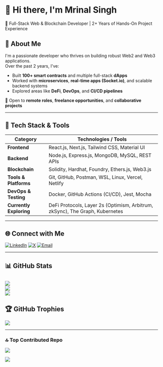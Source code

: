 # 👋 Hi there, I'm Mrinal Singh

🚀 Full-Stack Web & Blockchain Developer | 2+ Years of Hands-On Project Experience

## 🧠 About Me

I'm a passionate developer who thrives on building robust Web2 and Web3 applications.  
Over the past 2 years, I've:

- Built **100+ smart contracts** and multiple full-stack **dApps**
- Worked with **microservices**, **real-time apps (Socket.io)**, and scalable backend systems
- Explored areas like **DeFi**, **DevOps**, and **CI/CD pipelines**

💼 Open to **remote roles**, **freelance opportunities**, and **collaborative projects**

---


## 🚀 Tech Stack & Tools



| Category            | Technologies / Tools                                                |
|---------------------|----------------------------------------------------------------------|
| **Frontend**         | React.js, Next.js, Tailwind CSS, Material UI                        |
| **Backend**          | Node.js, Express.js, MongoDB, MySQL, REST APIs                      |
| **Blockchain**       | Solidity, Hardhat, Foundry, Ethers.js, Web3.js                      |
| **Tools & Platforms**| Git, GitHub, Postman, WSL, Linux, Vercel, Netlify                   |
| **DevOps & Testing** | Docker, GitHub Actions (CI/CD), Jest, Mocha                         |
| **Currently Exploring** | DeFi Protocols, Layer 2s (Optimism, Arbitrum, zkSync), The Graph, Kubernetes |



---


## 🌐 Connect with Me

[![LinkedIn](https://img.shields.io/badge/LinkedIn-%230077B5.svg?logo=linkedin&logoColor=white)](https://linkedin.com/in/mrinal-singh-43a9661a0)
[![X](https://img.shields.io/badge/X-black.svg?logo=X&logoColor=white)](https://x.com/MrinalS74850173)
[![Email](https://img.shields.io/badge/Email-D14836?logo=gmail&logoColor=white)](mailto:mrinalsingh7000@gmail.com)

---

## 📊 GitHub Stats

![](https://github-readme-stats.vercel.app/api?username=mrinalsingh04&theme=transparent&hide_border=false&include_all_commits=false&count_private=false)<br/>
![](https://nirzak-streak-stats.vercel.app/?user=mrinalsingh04&theme=transparent&hide_border=false)<br/>
![](https://github-readme-stats.vercel.app/api/top-langs/?username=mrinalsingh04&theme=transparent&hide_border=false&include_all_commits=false&count_private=false&layout=compact)
---

## 🏆 GitHub Trophies

![](https://github-profile-trophy.vercel.app/?username=mrinalsingh04&theme=radical&no-frame=false&no-bg=true&margin-w=4)

---

### 🔝 Top Contributed Repo
![](https://github-contributor-stats.vercel.app/api?username=mrinalsingh04&limit=5&theme=transparent&combine_all_yearly_contributions=true)

[![](https://visitcount.itsvg.in/api?id=mrinalsingh04&icon=0&color=0)](https://visitcount.itsvg.in)

<!-- Created using GPRM: https://gprm.itsvg.in -->
